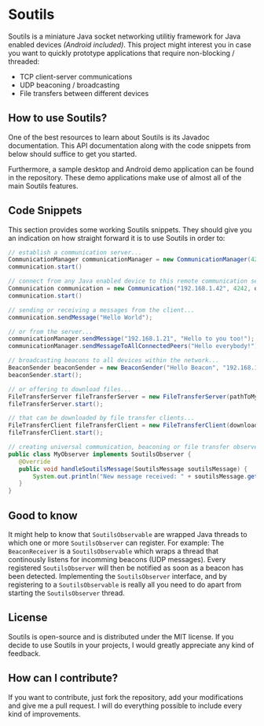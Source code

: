 Soutils
=======
Soutils is a miniature Java socket networking utilitiy framework for Java enabled devices *(Android included)*. This project might interest you in case you want to quickly prototype applications that require non-blocking / threaded:
* TCP client-server communications
* UDP beaconing / broadcasting
* File transfers between different devices

How to use Soutils?
--------
One of the best resources to learn about Soutils is its Javadoc documentation. This API documentation
along with the code snippets from below should suffice to get you started.

Furthermore, a sample desktop and Android demo application can be found in the repository. These demo
applications make use of almost all of the main Soutils features.

Code Snippets
--------
This section provides some working Soutils snippets. They should give you an indication on how straight forward it is to use Soutils in order to:

```Java
// establish a communication server...
CommunicationManager communicationManager = new CommunicationManager(4242, observer)
communication.start()

// connect from any Java enabled device to this remote communication server...
Communication communication = new Communication("192.168.1.42", 4242, observer)
communication.start()

// sending or receiving a messages from the client...
communication.sendMessage("Hello World");

// or from the server...
communicationManager.sendMessage("192.168.1.21", "Hello to you too!");
communicationManager.sendMessageToAllConnectedPeers("Hello everybody!");

// broadcasting beacons to all devices within the network...
BeaconSender beaconSender = new BeaconSender("Hello Beacon", "192.168.178.255", 2121, observer);
beaconSender.start();

// or offering to download files...
FileTransferServer fileTransferServer = new FileTransferServer(pathToMyFile, 8484, observer);
fileTransferServer.start();

// that can be downloaded by file transfer clients...
FileTransferClient fileTransferClient = new FileTransferClient(downloadLocation, "192.168.1.42", 8484, observer);
fileTransferClient.start();

// creating universal communication, beaconing or file transfer observers...
public class MyObserver implements SoutilsObserver {
   @Override
   public void handleSoutilsMessage(SoutilsMessage soutilsMessage) {
       System.out.println("New message received: " + soutilsMessage.getContent());
   }
}

```
Good to know
--------
It might help to know that `SoutilsObservable` are wrapped Java threads to which one or more `SoutilsObserver` can register.
For example: The `BeaconReceiver` is a `SoutilsObservable` which wraps a thread that continously listens for incomming beacons (UDP messages). Every registered `SoutilsObserver` will then be notified as soon as a beacon has been detected. Implementing the `SoutilsObserver` interface, and by registering to a `SoutilsObservable` is really all you need to do apart from starting the `SoutilsObserver` thread. 

License 
--------
Soutils is open-source and is distributed under the MIT license. If you decide to use Soutils in your projects, I would greatly appreciate any kind of feedback.

How can I contribute?
--------
If you want to contribute, just fork the repository, add your modifications and give me a pull request. I will do everything possible to include every kind of improvements.
